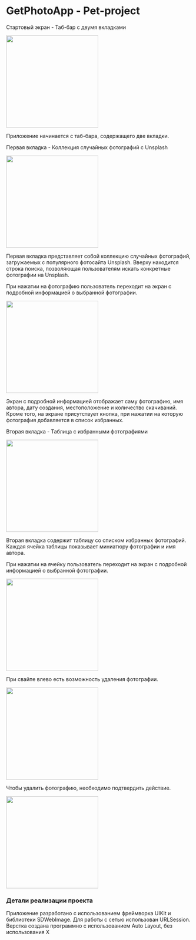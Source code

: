 # GetPhotoApp - Pet-project

Стартовый экран - Таб-бар с двумя вкладками

<img src="https://github.com/vasiario/GetPhotoApp/assets/109281229/cc7faf91-8de9-40e5-9a87-bca539feed77" width="250">

Приложение начинается с таб-бара, содержащего две вкладки.

Первая вкладка - Коллекция случайных фотографий с Unsplash 

<img src="https://github.com/vasiario/GetPhotoApp/assets/109281229/664e4b3d-55fa-4de0-af21-a00d98629288" width="250">

Первая вкладка представляет собой коллекцию случайных фотографий, загружаемых с популярного фотосайта Unsplash. Вверху находится строка поиска, позволяющая пользователям искать конкретные фотографии на Unsplash.

При нажатии на фотографию пользователь переходит на экран с подробной информацией о выбранной фотографии.

<img src="https://github.com/vasiario/GetPhotoApp/assets/109281229/d6256b21-db69-49c7-93bf-8128011ef319" width="250">

Экран с подробной информацией отображает саму фотографию, имя автора, дату создания, местоположение и количество скачиваний. Кроме того, на экране присутствует кнопка, при нажатии на которую фотография добавляется в список избранных.

Вторая вкладка - Таблица с избранными фотографиями

<img src="https://github.com/vasiario/GetPhotoApp/assets/109281229/a732bb10-d6ef-43bf-8472-ca23fa99118b" width="250">

Вторая вкладка содержит таблицу со списком избранных фотографий. Каждая ячейка таблицы показывает миниатюру фотографии и имя автора.

При нажатии на ячейку пользователь переходит на экран с подробной информацией о выбранной фотографии.

<img src="https://github.com/vasiario/GetPhotoApp/assets/109281229/8f23ac5f-f5a0-44c5-ba39-2a2eac6004f2" width="250">

При свайпе влево есть возможность удаления фотографии.

<img src="https://github.com/vasiario/GetPhotoApp/assets/109281229/84bb1f14-254e-431a-a974-4598946f1e0d" width="250">

Чтобы удалить фотографию, необходимо подтвердить действие.

<img src="https://github.com/vasiario/GetPhotoApp/assets/109281229/0ad00a6d-0288-479d-965e-1c9569695ac9" width="250">


### Детали реализации проекта
Приложение разработано с использованием фреймворка UIKit и библиотеки SDWebImage.
Для работы с сетью использован URLSession.
Верстка создана программно с использованием Auto Layout, без использования X
